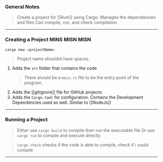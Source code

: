 ### General Notes

> Create a project for [[Rust]] using Cargo.
> Manages the dependancies and files
> Can compile, run, and check compilation

---

### Creating a Project MINS MISN MISN

```Rust
cargo new <projectName>
```

> Project name shouldnt have spaces.

1. Adds the `src` folder that contains the code
   > There should be a `main.rs` file to be the entry point of the program.
2. Adds the [[gitignore]] file for GitHub projects
3. Adds the `Cargo.toml` for configuration. Contains the Development Dependencies used as well. Similar to [[NodeJs]]

---

### Running a Project

> Either use `cargo build` to compile then run the executable file
> Or use `cargo run` to compile and execute directly

> `cargo check` checks if the code is able to compile, check if i could compile

---
